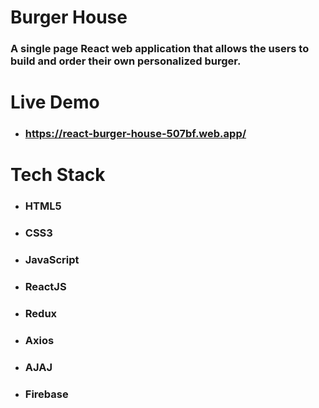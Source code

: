 # Burger House
### A single page React web application that allows the users to build and order their own personalized burger. 
# Live Demo
* ### https://react-burger-house-507bf.web.app/
# Tech Stack
* ### HTML5
* ### CSS3
* ### JavaScript
* ### ReactJS
* ### Redux
* ### Axios
* ### AJAJ
* ### Firebase
